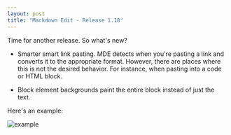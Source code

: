 ```yaml
---
layout: post
title: "Markdown Edit - Release 1.18"
---
```


Time for another release. So what's new?

-   Smarter smart link pasting. MDE detects when you're pasting a link
    and converts it to the appropriate format. However, there are places
    where this is not the desired behavior. For instance, when pasting
    into a code or HTML block.

-   Block element backgrounds paint the entire block instead of just
    the text.

Here's an example:

![example](http://i.imgur.com/3lzWBsF.png)
